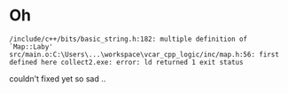 # Oh

```/include/c++/bits/basic_string.h:182: multiple definition of `Map::Laby'
src/main.o:C:\Users\...\workspace\vcar_cpp_logic/inc/map.h:56: first defined here
collect2.exe: error: ld returned 1 exit status```

couldn't fixed yet 
so sad ..
